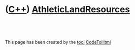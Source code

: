 
 

 

 

 

 

([C++](Cpp.md)) [AthleticLandResources](CppAthleticLandResources.md)
======================================================================

 

 

This page has been created by the [tool](Tools.md)
[CodeToHtml](ToolCodeToHtml.md)
